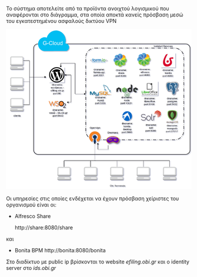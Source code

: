 Το σύστημα αποτελείτε από τα  προϊόντα ανοιχτού λογισμικού που αναφέρονται στο διάγραμμα,
στα οποία αποκτά κανείς πρόσβαση μεσώ του εγκατεστημένου ασφαλούς δικτύου VPN

![Διάγραμμα συστήματος](assets/topology.png "Topology")


Οι υπηρεσίες στις οποίες ενδέχεται να έχουν πρόσβαση χείριστες του οργανισμού είναι οι:

* Alfresco Share

  http://share:8080/share

και

* Bonita BPM
  http://bonita:8080/bonita


Στο διαδίκτυο με public ip βρίσκονται το website _efiling.obi.gr_ και ο identity server στο _ids.obi.gr_

